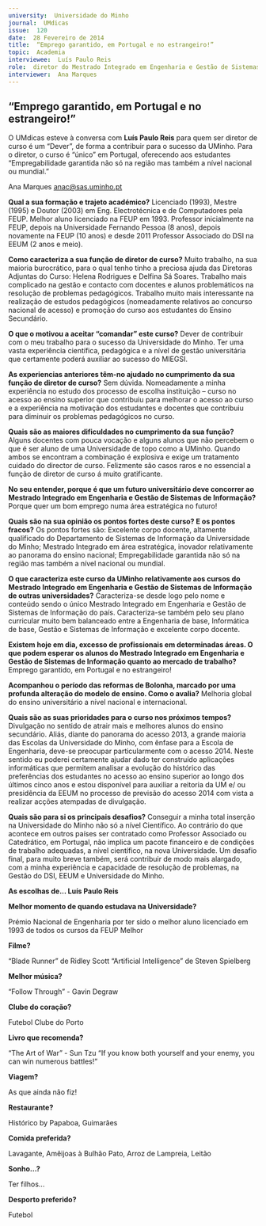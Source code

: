 ```yaml
---
university:  Universidade do Minho
journal:  UMdicas
issue:  120
date:  28 Fevereiro de 2014
title:  “Emprego garantido, em Portugal e no estrangeiro!”
topic:  Academia
interviewee:  Luís Paulo Reis
role:  diretor do Mestrado Integrado em Engenharia e Gestão de Sistemas de Informação
interviewer:  Ana Marques
---
```

 

 ## “Emprego garantido, em Portugal e no estrangeiro!”

 O UMdicas esteve à conversa com **Luís Paulo Reis** para quem ser diretor de curso é um “Dever”, de forma a contribuir para o sucesso da UMinho. Para o diretor, o curso é “único” em Portugal, oferecendo aos estudantes “Empregabilidade garantida não só na região mas também a nível nacional ou mundial.”

 Ana Marques 
 anac@sas.uminho.pt 

 **Qual a sua formação e trajeto académico?**
 Licenciado (1993), Mestre (1995) e Doutor (2003) em Eng. Electrotécnica e de Computadores pela FEUP. Melhor aluno licenciado na FEUP em 1993.
 Professor inicialmente na FEUP, depois na Universidade Fernando Pessoa (8 anos), depois novamente na FEUP (10 anos) e desde 2011 Professor Associado do DSI na EEUM (2 anos e meio).

 **Como caracteriza a sua função de diretor de curso?**
 Muito trabalho, na sua maioria burocrático, para o qual tenho tinho a preciosa ajuda das Diretoras Adjuntas do Curso: Helena Rodrigues e Delfina Sá Soares. Trabalho mais complicado na gestão e contacto com docentes e alunos problemáticos na resolução de problemas pedagógicos. Trabalho muito mais interessante na realização de estudos pedagógicos (nomeadamente relativos ao concurso nacional de acesso) e promoção do curso aos estudantes do Ensino Secundário.

 **O que o motivou a aceitar “comandar” este curso?**
 Dever de contribuir com o meu trabalho para o sucesso da Universidade do Minho. Ter uma vasta experiência científica, pedagógica e a nível de gestão universitária que certamente poderá auxiliar ao sucesso do MIEGSI.

 **As experiencias anteriores têm-no ajudado no cumprimento da sua função de diretor de curso?**
 Sem dúvida. Nomeadamente a minha experiência no estudo dos processo de escolha instituição – curso no acesso ao ensino superior que contribuiu para melhorar o acesso ao curso e a experiência na motivação dos estudantes e docentes que contribuiu para diminuir os problemas pedagógicos no curso.
 
 **Quais são as maiores dificuldades no cumprimento da sua função?**
 Alguns docentes com pouca vocação e alguns alunos que não percebem o que é ser aluno de uma Universidade de topo como a UMinho. Quando ambos se encontram a combinação é explosiva e exige um tratamento cuidado do director de curso. Felizmente são casos raros e no essencial a função de diretor de curso á muito gratificante.

 **No seu entender, porque é que um futuro universitário deve concorrer ao Mestrado Integrado em Engenharia e Gestão de Sistemas de Informação?**
 Porque quer um bom emprego numa área estratégica no futuro!

 **Quais são na sua opinião os pontos fortes deste curso? E os pontos fracos?**
 Os pontos fortes são: Excelente corpo docente, altamente qualificado do Departamento de Sistemas de Informação da Universidade do Minho; Mestrado Integrado em área estratégica, inovador relativamente ao panorama do ensino nacional; Empregabilidade garantida não só na região mas também a nível nacional ou mundial.

 **O que caracteriza este curso da UMinho relativamente aos cursos do Mestrado Integrado em Engenharia e Gestão de Sistemas de Informação de outras universidades?**
 Caracteriza-se desde logo pelo nome e conteúdo sendo o único Mestrado Integrado em Engenharia e Gestão de Sistemas de Informação do país. Caracteriza-se também pelo seu plano curricular muito bem balanceado entre a Engenharia de base, Informática de base, Gestão e Sistemas de Informação e excelente corpo docente.

 **Existem hoje em dia, excesso de profissionais em determinadas áreas. O que podem esperar os alunos do Mestrado Integrado em Engenharia e Gestão de Sistemas de Informação quanto ao mercado de trabalho?**
 Emprego garantido, em Portugal e no estrangeiro!

 **Acompanhou o período das reformas de Bolonha, marcado por uma profunda alteração do modelo de ensino. Como o avalia?**
 Melhoria global do ensino universitário a nível nacional e internacional.

 **Quais são as suas prioridades para o curso nos próximos tempos?**
 Divulgação no sentido de atrair mais e melhores alunos do ensino secundário. Aliás, diante do panorama do acesso 2013, a grande maioria das Escolas da Universidade do Minho, com ênfase para a Escola de Engenharia, deve-se preocupar particularmente com o acesso 2014. Neste sentido eu poderei certamente ajudar dado ter construído aplicações informáticas que permitem analisar a evolução do histórico das preferências dos estudantes no acesso ao ensino superior ao longo dos últimos cinco anos e estou disponível para auxiliar a reitoria da UM e/ ou presidência da EEUM no processo de previsão do acesso 2014 com vista a realizar acções atempadas de divulgação.

 **Quais são para si os principais desafios?**
 Conseguir a minha total inserção na Universidade do Minho não só a nível Científico. Ao contrário do que acontece em outros países ser contratado como Professor Associado ou Catedrático, em Portugal, não implica um pacote financeiro e de condições de trabalho adequadas, a nível científico, na nova Universidade. Um desafio final, para muito breve também, será contribuir de modo mais alargado, com a minha experiência e capacidade de resolução de problemas, na Gestão do DSI, EEUM e Universidade do Minho.

 
 **As escolhas de... Luís Paulo Reis** 
 
 **Melhor momento de quando estudava na Universidade?**

 Prémio Nacional de Engenharia por ter sido o melhor aluno licenciado em 1993 de todos os cursos da FEUP Melhor 
 
 **Filme?**

 “Blade Runner” de Ridley Scott “Artificial Intelligence” de Steven Spielberg 
 
 **Melhor música?**

 “Follow Through” - Gavin Degraw 
 
 **Clube do coração?**

 Futebol Clube do Porto 
 
 **Livro que recomenda?**

 “The Art of War” - Sun Tzu “If you know both yourself and your enemy, you can win numerous battles!”

 **Viagem?**

 As que ainda não fiz!

 **Restaurante?**

 Histórico by Papaboa, Guimarães 
 
 **Comida preferida?**

 Lavagante, Amêijoas à Bulhão Pato, Arroz de Lampreia, Leitão 
 
 **Sonho…?**

 Ter filhos...

 **Desporto preferido?**

 Futebol 

